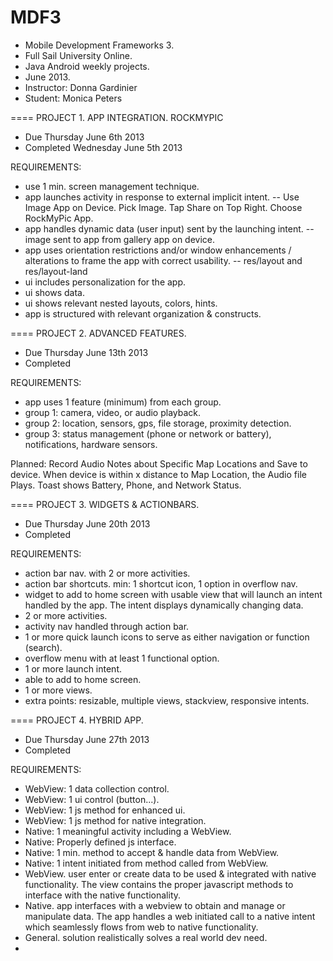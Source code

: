 MDF3
====
- Mobile Development Frameworks 3.
- Full Sail University Online. 
- Java Android weekly projects.
- June 2013. 
- Instructor: Donna Gardinier
- Student: Monica Peters

====
PROJECT 1. APP INTEGRATION. ROCKMYPIC
* Due Thursday June 6th 2013
* Completed Wednesday June 5th 2013

REQUIREMENTS:
* use 1 min. screen management technique.
* app launches activity in response to external implicit intent.
-- Use Image App on Device.  Pick Image. Tap Share on Top Right. Choose RockMyPic App.
* app handles dynamic data (user input) sent by the launching intent.
-- image sent to app from gallery app on device.
* app uses orientation restrictions and/or window enhancements / alterations to frame the app with correct usability.
-- res/layout and res/layout-land
* ui includes personalization for the app.
* ui shows data.
* ui shows relevant nested layouts, colors, hints.
* app is structured with relevant organization & constructs.

====
PROJECT 2. ADVANCED FEATURES.
* Due Thursday June 13th 2013
* Completed

REQUIREMENTS:
* app uses 1 feature (minimum) from each group. 
* group 1: camera, video, or audio playback.
* group 2: location, sensors, gps, file storage, proximity detection.
* group 3: status management (phone or network or battery), notifications, hardware sensors.

Planned: 
Record Audio Notes about Specific Map Locations and Save to device.
When device is within x distance to Map Location, the Audio file Plays.
Toast shows Battery, Phone, and Network Status.

====
PROJECT 3. WIDGETS & ACTIONBARS.
* Due Thursday June 20th 2013
* Completed

REQUIREMENTS:
* action bar nav. with 2 or more activities.
* action bar shortcuts. min: 1 shortcut icon, 1 option in overflow nav.
* widget to add to home screen with usable view that will launch an intent handled by the app.  The intent displays dynamically changing data.
* 2 or more activities.
* activity nav handled through action bar.
* 1 or more quick launch icons to serve as either navigation or function (search).
* overflow menu with at least 1 functional option.
* 1 or more launch intent.
* able to add to home screen.
* 1 or more views.
* extra points:  resizable, multiple views, stackview, responsive intents.

====
PROJECT 4. HYBRID APP.
* Due Thursday June 27th 2013
* Completed

REQUIREMENTS:
* WebView: 1 data collection control.
* WebView: 1 ui control (button...).
* WebView: 1 js method for enhanced ui.
* WebView: 1 js method for native integration.
* Native: 1 meaningful activity including a WebView.
* Native: Properly defined js interface.
* Native: 1 min. method to accept & handle data from WebView.
* Native: 1 intent initiated from method called from WebView.
* WebView.  user enter or create data to be used & integrated with native functionality.  The view contains the proper javascript methods to interface with the native functionality.
* Native.  app interfaces with a webview to obtain and manage or manipulate data.  The app handles a web initiated call to a native intent which seamlessly flows from web to native functionality.
* General. solution realistically solves a real world dev need.
* 
